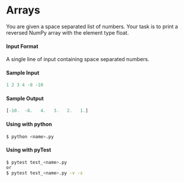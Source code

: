 # Arrays
You are given a space separated list of numbers. 
Your task is to print a reversed NumPy array with the element type float.


#### Input Format
A single line of input containing space separated numbers.

#### Sample Input
```python
1 2 3 4 -8 -10
```

#### Sample Output
```python
[-10.  -8.   4.   3.   2.   1.]
```

#### Using with python
```bash
$ python <name>.py
```

#### Using with pyTest
```bash
$ pytest test_<name>.py
or
$ pytest test_<name>.py -v -s
```

